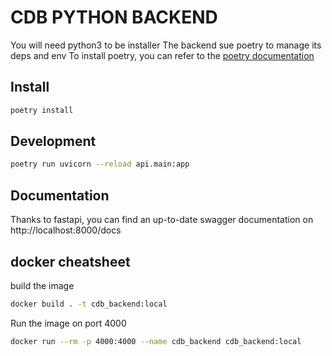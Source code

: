# CDB PYTHON BACKEND

You will need python3 to be installer
The backend sue poetry to manage its deps and env
To install poetry, you can refer to the [poetry documentation](https://python-poetry.org/docs/#installation)

## Install

```sh
poetry install
```

## Development

```sh
poetry run uvicorn --reload api.main:app
```

## Documentation

Thanks to fastapi, you can find an up-to-date swagger documentation on http://localhost:8000/docs

## docker cheatsheet

build the image

```sh
docker build . -t cdb_backend:local
```

Run the image on port 4000

```sh
docker run --rm -p 4000:4000 --name cdb_backend cdb_backend:local
```

